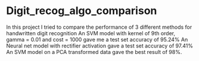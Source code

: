 # Digit_recog_algo_comparison
In this project I tried to compare the performance of 3 different methods for handwritten digit recognition
An SVM model with kernel of 9th order, gamma  = 0.01 and cost = 1000 gave me a test set accuracy of 95.24%
An Neural net model with rectifier activation gave a test set accuracy of 97.41%
An SVM model on a  PCA transformed data gave the best result of 98%.
